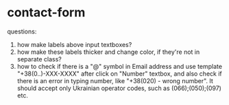 # contact-form
questions:
1. how make labels above input textboxes?
2. how make these labels thicker and change color, if they're not in separate class?
3. how to check if there is a "@" symbol in Email address and use template "+38(0..)-XXX-XXXX" after click on "Number" textbox, and also check if there is an error in typing number, like "+38(020) - wrong number". It should accept only Ukrainian operator codes, such as (066);(050);(097) etc.
